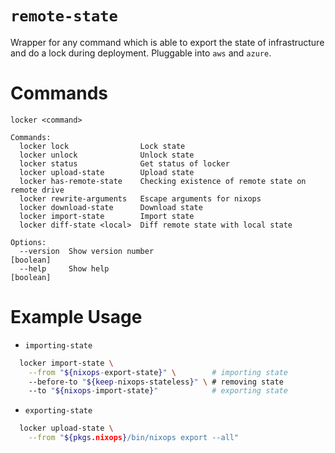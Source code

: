 # `remote-state`
Wrapper for any command which is able to export the state of infrastructure and do a lock during deployment.
Pluggable into `aws` and `azure`.

# Commands
```
locker <command>

Commands:
  locker lock                Lock state
  locker unlock              Unlock state
  locker status              Get status of locker
  locker upload-state        Upload state
  locker has-remote-state    Checking existence of remote state on remote drive
  locker rewrite-arguments   Escape arguments for nixops
  locker download-state      Download state
  locker import-state        Import state
  locker diff-state <local>  Diff remote state with local state

Options:
  --version  Show version number                                       [boolean]
  --help     Show help                                                 [boolean]
```

# Example Usage
* `importing-state`
```bash
  locker import-state \
    --from "${nixops-export-state}" \        # importing state
    --before-to "${keep-nixops-stateless}" \ # removing state
    --to "${nixops-import-state}"            # exporting state
```

* `exporting-state`
```bash
  locker upload-state \
    --from "${pkgs.nixops}/bin/nixops export --all"
```